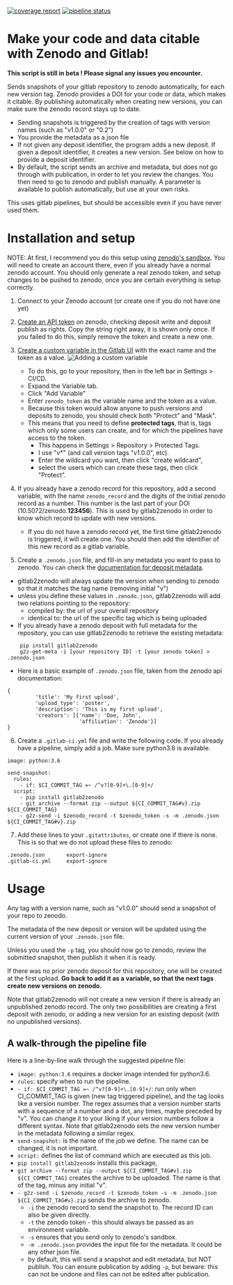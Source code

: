 [![coverage report](https://gitlab.com/sbeniamine/gitlab2zenodo/badges/master/coverage.svg)](https://gitlab.com/sbeniamine/gitlab2zenodo/-/commits/master)
[![pipeline status](https://gitlab.com/sbeniamine/gitlab2zenodo/badges/master/pipeline.svg)](https://gitlab.com/sbeniamine/gitlab2zenodo/-/commits/master)


# Make your code and data citable with Zenodo and Gitlab!

**This script is still in beta ! Please signal any issues you encounter.**

Sends snapshots of your gitlab repository to zenodo automatically, for each new version tag.
Zenodo provides a DOI for your code or data, which makes it citable.
By publishing automatically when creating new versions, you can make sure the zenodo record stays up to date.

- Sending snapshots is triggered by the creation of tags with version names (such as "v1.0.0" or "0.2")
- You provide the metadata as a json file
- If not given any deposit identifier, the program adds a new deposit. 
If given a deposit identifier, it creates a new version. See below on how to provide a deposit identifier.
- By default, the script sends an archive and metadata, but does not go through with publication, 
in order to let you review the changes. You then need to go to zenodo and publish manually.
 A parameter is available to publish automatically, but use at your own risks.

This uses gitlab pipelines, but should be accessible even if you have never used them.

# Installation and setup

NOTE: At first, I recommend you do this setup using [zenodo's sandbox](https://sandbox.zenodo.org). 
You will need to create an account there, even if you already have a normal zenodo account. 
You should only generate a real zenodo token, and setup changes to be pushed to zenodo, once you are certain everything is setup correctly.

1. Connect to your Zenodo account (or create one if you do not have one yet)

2. [Create an API token](https://zenodo.org/account/settings/applications/tokens/new/) on zenodo, 
checking deposit write and deposit publish as rights. Copy the string right away, it is shown only once. 
If you failed to do this, simply remove the token and create a new one.

3. [Create a custom variable in the Gitlab UI](https://docs.gitlab.com/ee/ci/variables/#create-a-custom-variable-in-the-ui) 
with the exact name  and the token as a value. 
![Adding a custom variable](token-variable-screenshot.png)
    - To do this, go to your repository, then in the left bar in Settings > CI/CD. 
    - Expand the Variable tab.
    - Click "Add Variable"
    - Enter `zenodo_token` as the variable name and the token as a value.
    - Because this token would allow anyone to push versions and deposits to zenodo, you should check both "Protect" and "Mask".
    - This means that you need to define **protected tags**, that is, tags which only some users can create, and for which the pipelines have access to the token. 
        + This happens in Settings > Repository > Protected Tags. 
        + I use "v*" (and call version tags "v1.0.0", etc). 
        + Enter the wildcard you want, then click "create wildcard", 
        + select the users which can create these tags, then click "Protect".

4. If you already have a zenodo record for this repository, add a second variable, with the name `zenodo_record` and the digits of the initial zenodo record as a number. 
This number is the last part of your DOI (10.5072/zenodo.**123456**). This is used by gitlab2zenodo in order to know which record to update with new versions.
    - If you do not have a zenodo record yet, the first time gitlab2zenodo is triggered, it will create one. You should then add the identifier of this new record as a gitlab variable.

5. Create a `.zenodo.json` file, and fill-in any metadata you want to pass to zenodo. 
You can check the [documentation for deposit metadata](https://developers.zenodo.org/#deposit-metadata).
 - gitlab2zenodo will always update the version when sending to zenodo so that it matches the tag name (removing initial "v")
 - unless you define these values in `.zenodo.json`, gitlab2zenodo will add two relations pointing to the repository: 
    - compiled by: the url of your overall repository
    - identical to: the url of the specific tag which is being uploaded
 - If you already have a zenodo deposit with full metadata for the repository, you can use gitlab2zenodo to retrieve the existing metadata:
 
~~~
    pip install gitlab2zenodo
    g2z-get-meta -i [your repository ID] -t [your zenodo token] > .zenodo.json
~~~

 - Here is a basic example of `.zenodo.json` file, taken from the zenodo api documentation:
 
~~~
{
         'title': 'My first upload',
         'upload_type': 'poster',
         'description': 'This is my first upload',
         'creators': [{'name': 'Doe, John',
                       'affiliation': 'Zenodo'}]
}
~~~

6. Create a `.gitlab-ci.yml` file and write the following code. If you already have a pipeline, simply add a job. Make sure python3.6 is available.

~~~
image: python:3.6

send-snapshot:
  rules:
    - if: $CI_COMMIT_TAG =~ /^v?[0-9]+\.[0-9]+/
  script:
    - pip install gitlab2zenodo
    - git archive --format zip --output ${CI_COMMIT_TAG#v}.zip ${CI_COMMIT_TAG}
    - g2z-send -i $zenodo_record -t $zenodo_token -s -m .zenodo.json ${CI_COMMIT_TAG#v}.zip
~~~

7. Add these lines to your `.gitattributes`, or create one if there is none. This is so that we do not upload these files to zenodo:

~~~
.zenodo.json       export-ignore
.gitlab-ci.yml     export-ignore
~~~

# Usage

Any tag with a version name, such as "v1.0.0" should send a snapshot of your repo to zenodo. 

The metadata of the new deposit or version will be updated using the current version of your `.zenodo.json` file.

Unless you used the `-p` tag, you should now go to zenodo, review the submitted snapshot, then publish it when it is ready.

If there was no prior zenodo deposit for this repository, one will be created at the first upload. 
**Go back to add it as a variable, so that the next tags create new versions on zenodo.**

Note that gitlab2zenodo will not create a new version if there is already an unpublished zenodo record. 
The only two possibilities are creating a first deposit with zenodo, or adding a new version for an existing deposit (with no unpublished versions).

## A walk-through the pipeline file


Here is a line-by-line walk through the suggested pipeline file:
- `image: python:3.6` requires a docker image intended for python3.6.
- `rules`: specify when to run the pipeline.
- `- if: $CI_COMMIT_TAG =~ /^v?[0-9]+\.[0-9]+/`: run only when CI_COMMIT_TAG is given (new tag triggered pipeline), and the tag looks like a version number. The regex assumes that a version number starts with a sequence of a number and a dot, any times, maybe preceded by "v".
You can change it to your liking if your version numbers follow a different syntax. 
Note that gitlab2zenodo sets the new version number in the metadata following a similar regex.
- `send-snapshot:` is the name of the job we define. The name can be changed, it is not important.
- `script:` defines the list of command which are executed as this job.
- `pip install gitlab2zenodo` installs this package,
- `git archive --format zip --output ${CI_COMMIT_TAG#v}.zip ${CI_COMMIT_TAG}` creates the archive to be uploaded. The name is that of the tag, minus any initial "v".
- `- g2z-send -i $zenodo_record -t $zenodo_token -s -m .zenodo.json ${CI_COMMIT_TAG#v}.zip` sends the archive to zenodo.
    - `-i` the zenodo record to send the snapshot to. The record ID can also be given directly.
    - `-t` the zenodo token - this should always be passed as an environment variable.
    - `-s` ensures that you send only to zenodo's sandbox.
    - `-m .zenodo.json` provides the input file for the metadata. It could be any other json file.
    - by default, this will send a snapshot and edit metadata, but NOT publish. You can ensure publication by adding `-p`, 
    but beware: this can not be undone and files can not be edited after publication.
